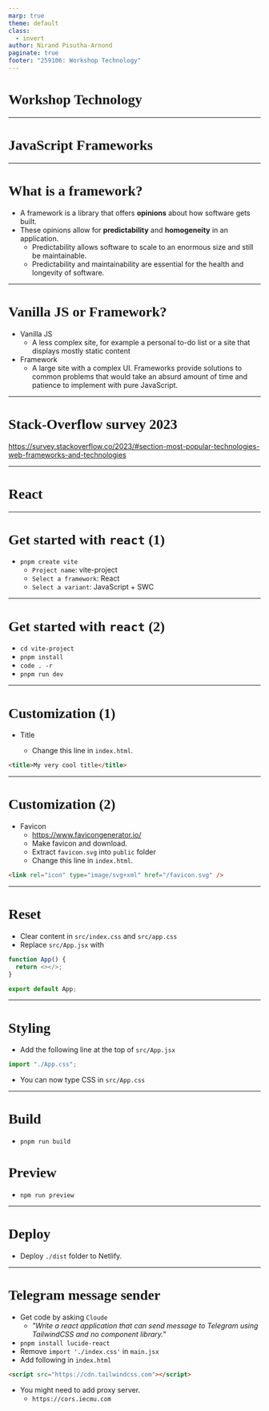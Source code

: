 ```yaml
---
marp: true
theme: default
class:
  - invert
author: Nirand Pisutha-Arnond
paginate: true
footer: "259106: Workshop Technology"
---
```


<style>
@import url('https://fonts.googleapis.com/css2?family=Prompt:ital,wght@0,100;0,300;0,400;0,700;1,100;1,300;1,400;1,700&display=swap');

    :root {
    font-family: Prompt;
    --hl-color: #D57E7E;
}
h1 {
  font-family: Prompt
}
</style>

# Workshop Technology

---

# JavaScript Frameworks

---

# What is a framework?

- A framework is a library that offers **opinions** about how software gets built.
- These opinions allow for **predictability** and **homogeneity** in an application.
  - Predictability allows software to scale to an enormous size and still be maintainable.
  - Predictability and maintainability are essential for the health and longevity of software.

---

# Vanilla JS or Framework?

- Vanilla JS
  - A less complex site, for example a personal to-do list or a site that displays mostly static content
- Framework
  - A large site with a complex UI. Frameworks provide solutions to common problems that would take an absurd amount of time and patience to implement with pure JavaScript.

---

# Stack-Overflow survey 2023

https://survey.stackoverflow.co/2023/#section-most-popular-technologies-web-frameworks-and-technologies

---

# React

---

# Get started with `react` (1)

- `pnpm create vite`
  - `Project name`: vite-project
  - `Select a framework`: React
  - `Select a variant`: JavaScript + SWC

---

# Get started with `react` (2)

- `cd vite-project`
- `pnpm install`
- `code . -r`
- `pnpm run dev`

---

# Customization (1)

- Title

  - Change this line in `index.html`.

```html
<title>My very cool title</title>
```

---

# Customization (2)

- Favicon
  - https://www.favicongenerator.io/
  - Make favicon and download.
  - Extract `favicon.svg` into `public` folder
  - Change this line in `index.html`.

```html
<link rel="icon" type="image/svg+xml" href="/favicon.svg" />
```

---

# Reset

- Clear content in `src/index.css` and `src/app.css`
- Replace `src/App.jsx` with

```js
function App() {
  return <></>;
}

export default App;
```

---

# Styling

- Add the following line at the top of `src/App.jsx`

```js
import "./App.css";
```

- You can now type CSS in `src/App.css`

---

# Build

- `pnpm run build`

# Preview

- `npm run preview`

---

# Deploy

- Deploy `./dist` folder to Netlify.

---

# Telegram message sender

- Get code by asking `Cloude`
  - _"Write a react application that can send message to Telegram using TailwindCSS and no component library."_
- `pnpm install lucide-react`
- Remove `import './index.css'` in `main.jsx`
- Add following in `index.html`

```html
<script src="https://cdn.tailwindcss.com"></script>
```

- You might need to add proxy server.
  - `https://cors.iecmu.com`
